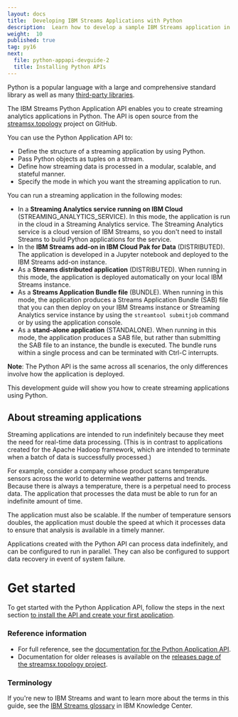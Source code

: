 ```yaml
---
layout: docs
title:  Developing IBM Streams Applications with Python
description:  Learn how to develop a sample IBM Streams application in Python by using the the Python Application API in the Topology Toolkit
weight:  10
published: true
tag: py16
next:
  file: python-appapi-devguide-2
  title: Installing Python APIs
---
```


Python is a popular language with a large and comprehensive standard library as well as many [third-party libraries](https://pypi.python.org).

The IBM Streams Python Application API enables you to create streaming analytics applications in Python. The API is open source from the [streamsx.topology](http://ibmstreams.github.io/streamsx.topology/) project on GitHub.

You can use the Python Application API to:

* Define the structure of a streaming application by using Python.
* Pass Python objects as tuples on a stream.
* Define how streaming data is processed in a modular, scalable, and stateful manner.
* Specify the mode in which you want the streaming application to run.

You can run a streaming application in the following modes:

* In a **Streaming Analytics service running on IBM Cloud** (STREAMING_ANALYTICS_SERVICE). In this mode, the application is run in the cloud in a Streaming Analytics service. The Streaming Analytics service is a cloud version of IBM Streams, so you don't need to install Streams to build Python applications for the service.
* In the **IBM Streams add-on in IBM Cloud Pak for Data** (DISTRIBUTED). The application is developed in a Jupyter notebook and deployed to the IBM Streams add-on instance.
* As a **Streams distributed application** (DISTRIBUTED). When running in this mode, the application is deployed automatically on your local IBM Streams instance.
* As a **Streams Application Bundle file** (BUNDLE). When running in this mode, the application produces a Streams Application Bundle (SAB) file that you can then deploy on your IBM Streams instance or Streaming Analytics service instance by using the `streamtool submitjob` command or by using the application console.
* As a **stand-alone application** (STANDALONE).  When running in this mode, the application produces a SAB file, but rather than submitting the SAB file to an instance, the bundle is executed. The bundle runs within a single process and can be terminated with Ctrl-C interrupts.


**Note**: The Python API is the same across all scenarios, the only differences involve how the application is deployed.

This development guide will show you how to create streaming applications using Python.

## About streaming applications

Streaming applications are intended to run indefinitely because they meet the need for real-time data processing. (This is in contrast to applications created for the Apache Hadoop framework, which are intended to terminate when a batch of data is successfully processed.)

For example, consider a company whose product scans temperature sensors across the world to determine weather patterns and trends. Because there is always a temperature, there is a perpetual need to process data. The application that processes the data must be able to run for an indefinite amount of time.

The application must also be scalable. If the number of temperature sensors doubles, the application must double the speed at which it processes data to ensure that analysis is available in a timely manner.

Applications created with the Python API can process data indefinitely, and can be configured to run in parallel.  They can also be configured to support data recovery in event of system failure.

# Get started

To get started with the Python Application API, follow the steps in the next section [to install the API and create your first application](/streamsx.documentation/docs/python/1.6/python-appapi-devguide-2/).

### Reference information
* For full reference, see the [documentation for the Python Application API](https://streamsxtopology.readthedocs.io/en/stable/).
* Documentation for older releases is available on the [releases page of the streamsx.topology project](https://github.com/IBMStreams/streamsx.topology/releases).

### Terminology
If you're new to IBM Streams and want to learn more about the terms in this guide, see the [IBM Streams glossary](https://www.ibm.com/support/knowledgecenter/SSCRJU_4.3.0/com.ibm.streams.glossary.doc/doc/glossary_streams.html) in IBM Knowledge Center.
